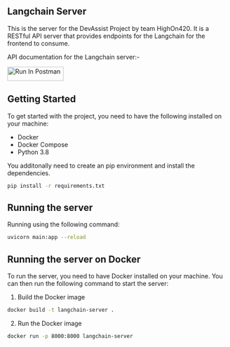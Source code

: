 ## Langchain Server

This is the server for the DevAssist Project by team HighOn420. It is a RESTful API server that provides endpoints for the Langchain for the frontend to consume.

API documentation for the Langchain server:- 

[<img src="https://run.pstmn.io/button.svg" alt="Run In Postman" style="width: 128px; height: 32px;">](https://god.gw.postman.com/run-collection/33649839-4ca2c43c-1776-4612-b4e9-0d3f9a1c286c?action=collection%2Ffork&source=rip_markdown&collection-url=entityId%3D33649839-4ca2c43c-1776-4612-b4e9-0d3f9a1c286c%26entityType%3Dcollection%26workspaceId%3D48af9bc0-5292-4799-8ba2-9db11d57ed3c)

## Getting Started

To get started with the project, you need to have the following installed on your machine:

- Docker
- Docker Compose
- Python 3.8

You additonally need to create an pip environment and install the dependencies.

```bash
pip install -r requirements.txt
```

## Running the server

Running using the following command:

```bash
uvicorn main:app --reload
```

## Running the server on Docker

To run the server, you need to have Docker installed on your machine. You can then run the following command to start the server:

1) Build the Docker image
```bash
docker build -t langchain-server .
```

2) Run the Docker image
```bash
docker run -p 8000:8000 langchain-server
```
